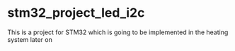 # stm32_project_led_i2c
This is a project for STM32 which is going to be implemented in the heating system later on
